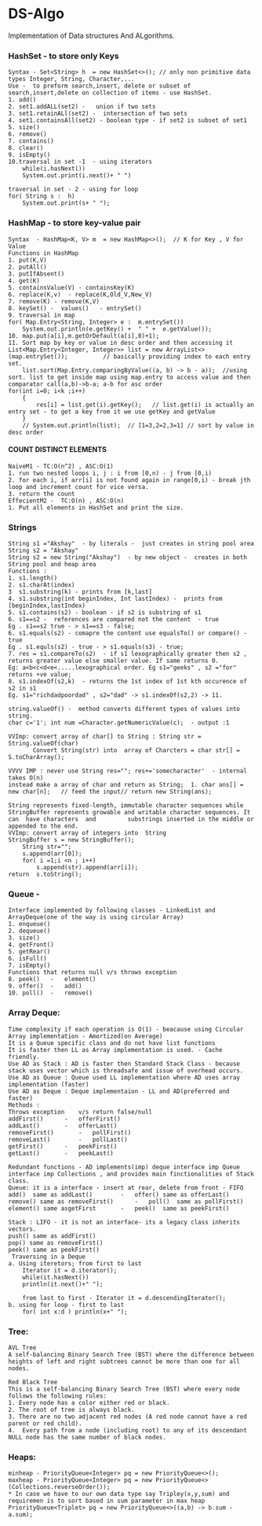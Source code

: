 # DS-Algo
Implementation of Data structures And ALgorithms.

### HashSet  - to store only Keys
	Syntax - Set<String> h  = new HashSet<>(); // only non primitive data types Integer, String, Character,...
	Use -  to preform search,insert, delete or subset of search,insert,delete on collection of items - use HashSet.
	1. add()
	2. set1.addALL(set2) -   union if two sets
	3. set1.retainALl(set2) -  intersection of two sets
	4. set1.containsAll(set2) - boolean type - if set2 is subset of set1
	5. size()
	6. remove()
	7. contains() 
	8. clear()
	9. isEmpty()
	10.traversal in set -1  - using iterators
    	while(i.hasNext())
		System.out.print(i.next()+ " ")

   	traversal in set - 2 - using for loop
   	for( String s :  h)
		System.out.print(s+ " ");

### HashMap - to store key-value  pair
	Syntax  - HashMap<K, V> m  = new HashMap<>();  // K for Key , V for Value
	Functions in HashMap
	1. put(K,V)
	2. putAll()
	3. putIfAbsent()
	4. get(K)
	5. containsValue(V) - containsKey(K)
	6. replace(K,v)  - replace(K,Old_V,New_V)
	7. remove(K) - remove(K,V)
	8. keySet() -  values()   - entrySet()
	9. traversal in map 
   	for( Map.Entry<String, Integer> e :  m.entrySet())
		System.out.println(e.getKey() +  " " +  e.getValue());
	10. map.put(a[i],m.getOrDefault(a[i],0)+1);
	11. Sort map by key or value in desc order and then accessing it
	List<Map.Entry<Integer, Integer>> list = new ArrayList<>(map.entrySet());          // basically providing index to each entry set.
        list.sort(Map.Entry.comparingByValue((a, b) -> b - a));	 //using sort. list to get inside map using map.entry to access value and then comparator call(a,b)->b-a; a-b for asc order
	for(int i=0; i<k ;i++)
        {
            res[i] = list.get(i).getKey();   // list.get(i) is actually an entry set - to get a key from it we use getKey and getValue
        }
        // System.out.println(list);  // [1=3,2=2,3=1] // sort by value in desc order

#### COUNT DISTINCT ELEMENTS
	NaiveM1 - TC:O(n^2) , ASC:O(1)
	1. run two nested loops i, j : i from [0,n) - j from [0,i)
	2. for each i, if arr[i] is not found again in range[0,i) - break jth loop and increment count for vice versa. 
	3. return the count
	EffecientM2 -  TC:O(n) , ASC:O(n)
	1. Put all elements in HashSet and print the size.

### Strings
	String s1 ="Akshay"  - by literals -  just creates in string pool area
	String s2 = "Akshay"
	String s2 = new String("Akshay")  - by new object -  creates in both String pool and heap area
	Functions :
	1. s1.length()
	2. s1.charAt(index)
	3  s1.substring(k) - prints from [k,last]
	4. s1.substring(int beginIndex, Int lastIndex) -  prints from [beginIndex,lastIndex)
	5. s1.contains(s2) - boolean - if s2 is substring of s1
	6. s1==s2 -  references are compared not the content  - true	
	Eg . s1==s2 true - > s1==s3 - false;
	6. s1.equals(s2) - comapre the content use equalsTo() or compare() - true
	Eg . s1.equls(s2) - true - > s1.equals(s3) - true;
	7. res = s1.compareTo(s2)  - if s1 lexographically greater then s2 , returns greater value else smaller value. If same returns 0.
	Eg: a<b<c<d<e<.....lexographical order. Eg s1="geeks" , s2 ="for" returns +ve value;
	8. s1.indexOf(s2,k)  - returns the 1st index of 1st kth occurence of s2 in s1
	Eg. s1="richdadpoordad" , s2="dad" -> s1.indexOf(s2,2) -> 11.
	
	string.valueOf() -  method converts different types of values into string.
	char c='1'; int num =Character.getNumericValue(c);  - output :1
	
	VVImp: convert array of char[] to String : String str = String.valueOf(char)
	       Convert String(str) into  array of Charcters = char str[] = S.toCharArray();
	       
	VVVV IMP : never use String res=""; res+='somecharacter'  - internal takes O(n)	  
	instead make a array of char and return as String;  1. char ans[] = new char[n];   // feed the input// return new String(ans);
	
	String represents fixed-length, immutable character sequences while StringBuffer represents growable and writable character sequences. It can  have characters 	and 		substrings inserted in the middle or appended to the end.
	VVImp: convert array of integers into  String
	StringBuffer s = new StringBuffer();
        String str="";
        s.append(arr[0]);
        for( i =1;i <n ; i++)
            s.append(str).append(arr[i]);
 	return  s.toString();
     

### Queue - 
	Interface implemented by following classes - LinkedList and ArrayDeque(one of the way is using circular Array)
	1. enqueue()
	2. dequeue()
	3. size()
	4. getFront()
	5. getRear()
	6. isFull()
	7. isEmpty()
	Functions that returns null v/s throws exception
	8. peek()	-	element()
	9. offer()	- 	add()
	10. poll()	- 	remove()

### Array Deque: 
	Time complexity if each operation is O(1) - beacause using Circular Array implementation - Amortized(on Average) 
	It is a Queue specific class and do not have list functions
	It is faster then LL as Array implementation is used. - Cache friendly.
	Use AD as Stack : AD is faster then Standard Stack Class - because stack uses vector which is threadsafe and issue of overhead occurs.
	Use AD as Queue : Queue used LL implementation where AD uses array implementation (faster)
	Use AD as Deque : Deque implementaion - LL and AD(preferred and faster)
	Methods : 
	Throws exception	v/s	return false/null
	addFirst()		-	offerFirst()
	addLast()		-	offerLast()
	removeFirst()		-	pollFirst()
	removeLast()		-	pollLast()
	getFirst()		-	peekFirst()
	getLast()		-	peekLast()

	Redundant functions - AD implements(imp) deque interface imp Queue interface imp Collections , and provides main finctionalities of Stack class.
	Queue: it is a interface - insert at rear, delete from front - FIFO
	add()  same as addLast()		-	offer() same as offerLast()
	remove() same as removeFirst()		- 	poll()  same as pollFirst()
	element() same asgetFirst		-	peek()  same as peekFirst()
	
	Stack : LIFO - it is not an interface- its a legacy class inherits vectors.
	push() same as addFirst()
	pop() same as removeFirst()
	peek() same as peekFirst()
	 Traversing in a Deque
	a. Using iteretors; from first to last
		Iterator it = d.iterator();
		while(it.hasNext())
		println(it.next()+" ");

		from last to first - Iterator it = d.descendingIterator();
	b. using for loop - first to last
		for( int x:d ) println(x+" ");
	


### Tree:
	AVL Tree
	A self-balancing Binary Search Tree (BST) where the difference between heights of left and right subtrees cannot be more than one for all nodes.
	
	Red Black Tree
	This is a self-balancing Binary Search Tree (BST) where every node follows the following rules:
	1. Every node has a color either red or black.
	2. The root of tree is always black.
	3. There are no two adjacent red nodes (A red node cannot have a red parent or red child).
	4.  Every path from a node (including root) to any of its descendant NULL node has the same number of black nodes.
### Heaps:
	minheap - PriorityQueue<Integer> pq = new PriorityQueue<>();
	maxheap - PriorityQueue<Integer> pq = new PriorityQueue<>(Collections.reverseOrder());
	* In case we have to our own data type say Tripley(x,y,sum) and requiremen is to sort based in sum parameter in max heap
 	PriorityQueue<Triplet> pq = new PriorityQueue<>((a,b) -> b.sum - a.sum);
